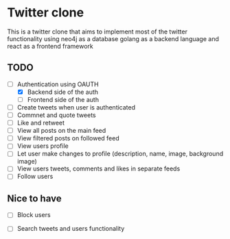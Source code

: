 # Twitter clone

This is a twitter clone that aims to implement most of the twitter functionality using neo4j as a database golang as a backend language and react as a frontend framework

## TODO

- [ ] Authentication using OAUTH 
    - [x] Backend side of the auth
    - [ ] Frontend side of the auth
- [ ] Create tweets when user is authenticated
- [ ] Commnet and quote tweets
- [ ] Like and retweet
- [ ] View all posts on the main feed
- [ ] View filtered posts on followed feed
- [ ] View users profile
- [ ] Let user make changes to profile (description, name, image, background image)
- [ ] View users tweets, comments and likes in separate feeds
- [ ] Follow users

## Nice to have

- [ ] Block users
- [ ] Search tweets and users functionality
    
